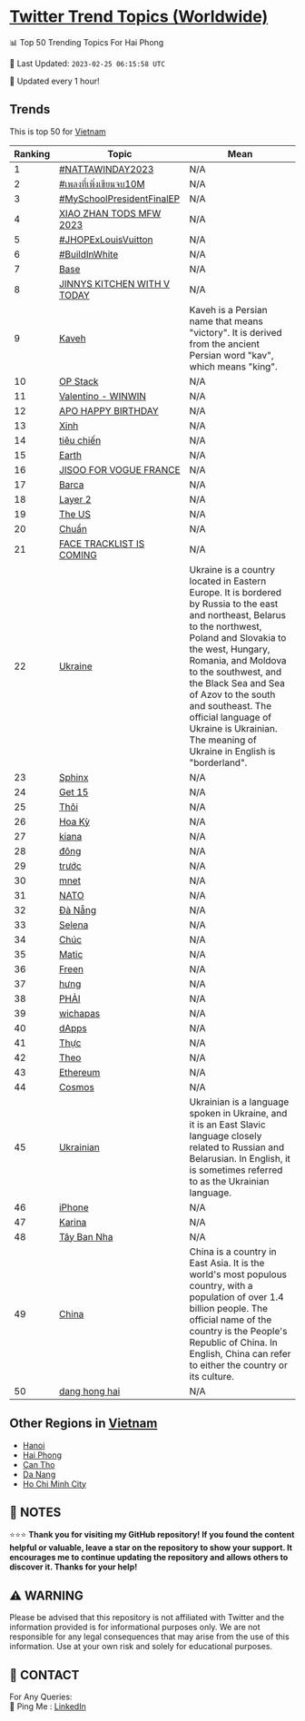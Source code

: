 [Twitter Trend Topics (Worldwide)](https://github.com/ErcinDedeoglu/Twitter-Trend-Topics)
==========


📊 Top 50 Trending Topics For Hai Phong

📆 Last Updated: `2023-02-25 06:15:58 UTC`

🔧 Updated every 1 hour!


## Trends

This is top 50 for [Vietnam](</Vietnam>)

| Ranking | Topic | Mean |
| ------- | ------------ | ------------ |
| 1 | [#NATTAWINDAY2023](http://twitter.com/search?q=%23NATTAWINDAY2023) | N/A |
| 2 | [#เพลงที่เพิ่งเขียนจบ10M](http://twitter.com/search?q=%23%e0%b9%80%e0%b8%9e%e0%b8%a5%e0%b8%87%e0%b8%97%e0%b8%b5%e0%b9%88%e0%b9%80%e0%b8%9e%e0%b8%b4%e0%b9%88%e0%b8%87%e0%b9%80%e0%b8%82%e0%b8%b5%e0%b8%a2%e0%b8%99%e0%b8%88%e0%b8%9a10M) | N/A |
| 3 | [#MySchoolPresidentFinalEP](http://twitter.com/search?q=%23MySchoolPresidentFinalEP) | N/A |
| 4 | [XIAO ZHAN TODS MFW 2023](http://twitter.com/search?q=XIAO+ZHAN+TODS+MFW+2023) | N/A |
| 5 | [#JHOPExLouisVuitton](http://twitter.com/search?q=%23JHOPExLouisVuitton) | N/A |
| 6 | [#BuildInWhite](http://twitter.com/search?q=%23BuildInWhite) | N/A |
| 7 | [Base](http://twitter.com/search?q=Base) | N/A |
| 8 | [JINNYS KITCHEN WITH V TODAY](http://twitter.com/search?q=JINNYS+KITCHEN+WITH+V+TODAY) | N/A |
| 9 | [Kaveh](http://twitter.com/search?q=Kaveh) | Kaveh is a Persian name that means "victory". It is derived from the ancient Persian word "kav", which means "king". |
| 10 | [OP Stack](http://twitter.com/search?q=OP+Stack) | N/A |
| 11 | [Valentino - WINWIN](http://twitter.com/search?q=Valentino+-+WINWIN) | N/A |
| 12 | [APO HAPPY BIRTHDAY](http://twitter.com/search?q=APO+HAPPY+BIRTHDAY) | N/A |
| 13 | [Xinh](http://twitter.com/search?q=Xinh) | N/A |
| 14 | [tiêu chiến](http://twitter.com/search?q=ti%c3%aau+chi%e1%ba%bfn) | N/A |
| 15 | [Earth](http://twitter.com/search?q=Earth) | N/A |
| 16 | [JISOO FOR VOGUE FRANCE](http://twitter.com/search?q=JISOO+FOR+VOGUE+FRANCE) | N/A |
| 17 | [Barca](http://twitter.com/search?q=Barca) | N/A |
| 18 | [Layer 2](http://twitter.com/search?q=Layer+2) | N/A |
| 19 | [The US](http://twitter.com/search?q=The+US) | N/A |
| 20 | [Chuẩn](http://twitter.com/search?q=Chu%e1%ba%a9n) | N/A |
| 21 | [FACE TRACKLIST IS COMING](http://twitter.com/search?q=FACE+TRACKLIST+IS+COMING) | N/A |
| 22 | [Ukraine](http://twitter.com/search?q=Ukraine) | Ukraine is a country located in Eastern Europe. It is bordered by Russia to the east and northeast, Belarus to the northwest, Poland and Slovakia to the west, Hungary, Romania, and Moldova to the southwest, and the Black Sea and Sea of Azov to the south and southeast. The official language of Ukraine is Ukrainian. The meaning of Ukraine in English is "borderland". |
| 23 | [Sphinx](http://twitter.com/search?q=Sphinx) | N/A |
| 24 | [Get 15](http://twitter.com/search?q=Get+15) | N/A |
| 25 | [Thôi](http://twitter.com/search?q=Th%c3%b4i) | N/A |
| 26 | [Hoa Kỳ](http://twitter.com/search?q=Hoa+K%e1%bb%b3) | N/A |
| 27 | [kiana](http://twitter.com/search?q=kiana) | N/A |
| 28 | [đông](http://twitter.com/search?q=%c4%91%c3%b4ng) | N/A |
| 29 | [trước](http://twitter.com/search?q=tr%c6%b0%e1%bb%9bc) | N/A |
| 30 | [mnet](http://twitter.com/search?q=mnet) | N/A |
| 31 | [NATO](http://twitter.com/search?q=NATO) | N/A |
| 32 | [Đà Nẵng](http://twitter.com/search?q=%c4%90%c3%a0+N%e1%ba%b5ng) | N/A |
| 33 | [Selena](http://twitter.com/search?q=Selena) | N/A |
| 34 | [Chúc](http://twitter.com/search?q=Ch%c3%bac) | N/A |
| 35 | [Matic](http://twitter.com/search?q=Matic) | N/A |
| 36 | [Freen](http://twitter.com/search?q=Freen) | N/A |
| 37 | [hưng](http://twitter.com/search?q=h%c6%b0ng) | N/A |
| 38 | [PHẢI](http://twitter.com/search?q=PH%e1%ba%a2I) | N/A |
| 39 | [wichapas](http://twitter.com/search?q=wichapas) | N/A |
| 40 | [dApps](http://twitter.com/search?q=dApps) | N/A |
| 41 | [Thực](http://twitter.com/search?q=Th%e1%bb%b1c) | N/A |
| 42 | [Theo](http://twitter.com/search?q=Theo) | N/A |
| 43 | [Ethereum](http://twitter.com/search?q=Ethereum) | N/A |
| 44 | [Cosmos](http://twitter.com/search?q=Cosmos) | N/A |
| 45 | [Ukrainian](http://twitter.com/search?q=Ukrainian) | Ukrainian is a language spoken in Ukraine, and it is an East Slavic language closely related to Russian and Belarusian. In English, it is sometimes referred to as the Ukrainian language. |
| 46 | [iPhone](http://twitter.com/search?q=iPhone) | N/A |
| 47 | [Karina](http://twitter.com/search?q=Karina) | N/A |
| 48 | [Tây Ban Nha](http://twitter.com/search?q=T%c3%a2y+Ban+Nha) | N/A |
| 49 | [China](http://twitter.com/search?q=China) | China is a country in East Asia. It is the world's most populous country, with a population of over 1.4 billion people. The official name of the country is the People's Republic of China. In English, China can refer to either the country or its culture. |
| 50 | [dang hong hai](http://twitter.com/search?q=dang+hong+hai) | N/A |



## Other Regions in [Vietnam](</Vietnam>)

* [Hanoi](</Vietnam/Hanoi.md>)
* [Hai Phong](</Vietnam/Hai Phong.md>)
* [Can Tho](</Vietnam/Can Tho.md>)
* [Da Nang](</Vietnam/Da Nang.md>)
* [Ho Chi Minh City](</Vietnam/Ho Chi Minh City.md>)



## 📝 NOTES

⭐⭐⭐ **Thank you for visiting my GitHub repository! If you found the content helpful or valuable, leave a star on the repository to show your support. It encourages me to continue updating the repository and allows others to discover it. Thanks for your help!**


## ⚠️ WARNING

Please be advised that this repository is not affiliated with Twitter and the information provided is for informational purposes only. We are not responsible for any legal consequences that may arise from the use of this information. Use at your own risk and solely for educational purposes.


## 📨 CONTACT

 For Any Queries:  
            🏓 Ping Me : [LinkedIn](https://www.linkedin.com/in/ercindedeoglu/)
